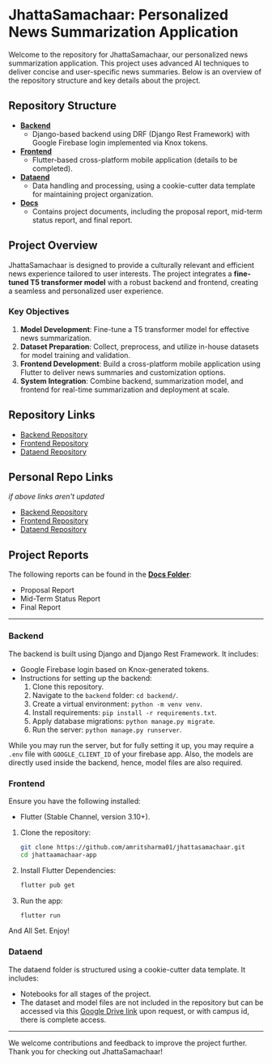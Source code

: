 # JhattaSamachaar: Personalized News Summarization Application

Welcome to the repository for JhattaSamachaar, our personalized news summarization application. This project uses advanced AI techniques to deliver concise and user-specific news summaries. Below is an overview of the repository structure and key details about the project.

## Repository Structure

- **[Backend](./backend/)**
  - Django-based backend using DRF (Django Rest Framework) with Google Firebase login implemented via Knox tokens.
- **[Frontend](./frontend/)**
  - Flutter-based cross-platform mobile application (details to be completed).
- **[Dataend](./dataend/)**
  - Data handling and processing, using a cookie-cutter data template for maintaining project organization.
- **[Docs](./docs/)**
  - Contains project documents, including the proposal report, mid-term status report, and final report.

## Project Overview

JhattaSamachaar is designed to provide a culturally relevant and efficient news experience tailored to user interests. The project integrates a **fine-tuned T5 transformer model** with a robust backend and frontend, creating a seamless and personalized user experience.

### Key Objectives

1. **Model Development**: Fine-tune a T5 transformer model for effective news summarization.
2. **Dataset Preparation**: Collect, preprocess, and utilize in-house datasets for model training and validation.
3. **Frontend Development**: Build a cross-platform mobile application using Flutter to deliver news summaries and customization options.
4. **System Integration**: Combine backend, summarization model, and frontend for real-time summarization and deployment at scale.

## Repository Links

- [Backend Repository](./backend/)
- [Frontend Repository](./frontend/)
- [Dataend Repository](./dataend/)

## Personal Repo Links
*if above links aren't updated*
- [Backend Repository](https://github.com/darpankattel/jhatta-samachar)
- [Frontend Repository](https://github.com/amritsharma01/jhattasamachaar)
- [Dataend Repository](https://github.com/darpankattel/jhatta-samachaar-dataend)

## Project Reports

The following reports can be found in the **[Docs Folder](./docs/)**:

- Proposal Report
- Mid-Term Status Report
- Final Report

---

### Backend

The backend is built using Django and Django Rest Framework. It includes:

- Google Firebase login based on Knox-generated tokens.
- Instructions for setting up the backend:
  1. Clone this repository.
  2. Navigate to the `backend` folder: `cd backend/`.
  3. Create a virtual environment: `python -m venv venv`.
  4. Install requirements: `pip install -r requirements.txt`.
  5. Apply database migrations: `python manage.py migrate`.
  6. Run the server: `python manage.py runserver`.

While you may run the server, but for fully setting it up, you may require a `.env` file with `GOOGLE_CLIENT_ID` of your firebase app. Also, the models are directly used inside the backend, hence, model files are also required.

### Frontend

Ensure you have the following installed:

- Flutter (Stable Channel, version 3.10+).

1. Clone the repository:
   ```bash
   git clone https://github.com/amritsharma01/jhattasamachaar.git
   cd jhattaamachaar-app

2. Install Flutter Dependencies:
    ```bash
    flutter pub get

3. Run the app:
    ```bash
    flutter run

And All Set. Enjoy!

### Dataend

The dataend folder is structured using a cookie-cutter data template. It includes:

- Notebooks for all stages of the project.
- The dataset and model files are not included in the repository but can be accessed via this [Google Drive link](https://drive.google.com/drive/folders/1Iau3EdYNw5o2pF_1uKp2aqtW9AVByHJS?usp=sharing) upon request, or with campus id, there is complete access.

---

We welcome contributions and feedback to improve the project further. Thank you for checking out JhattaSamachaar!
